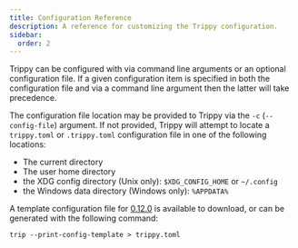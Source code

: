 ```yaml
---
title: Configuration Reference
description: A reference for customizing the Trippy configuration.
sidebar:
  order: 2
---
```


Trippy can be configured with via command line arguments or an optional configuration file. If a given configuration
item is specified in both the configuration file and via a command line argument then the latter will take precedence.

The configuration file location may be provided to Trippy via the `-c` (`--config-file`) argument. If not provided,
Trippy will attempt to locate a `trippy.toml` or `.trippy.toml` configuration file in one of the following locations:

- The current directory
- The user home directory
- the XDG config directory (Unix only): `$XDG_CONFIG_HOME` or `~/.config`
- the Windows data directory (Windows only): `%APPDATA%`

A template configuration file
for [0.12.0](https://github.com/fujiapple852/trippy/blob/0.12.0/trippy-config-sample.toml) is available to
download, or can be generated with the following command:

```shell
trip --print-config-template > trippy.toml
```
